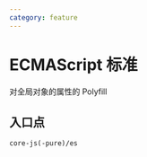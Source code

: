 ```yaml
---
category: feature
---
```


# ECMAScript 标准

对全局对象的属性的 Polyfill

## 入口点

```
core-js(-pure)/es
```

<AutoCatalog />
